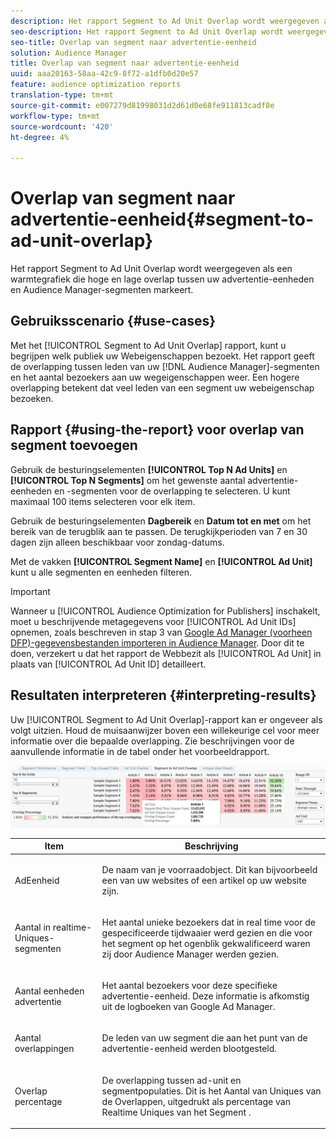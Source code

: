 ```yaml
---
description: Het rapport Segment to Ad Unit Overlap wordt weergegeven als een warmtegrafiek die hoge en lage overlap tussen uw advertentie-eenheden en Audience Manager-segmenten markeert.
seo-description: Het rapport Segment to Ad Unit Overlap wordt weergegeven als een warmtegrafiek die hoge en lage overlap tussen uw advertentie-eenheden en Audience Manager-segmenten markeert.
seo-title: Overlap van segment naar advertentie-eenheid
solution: Audience Manager
title: Overlap van segment naar advertentie-eenheid
uuid: aaa20163-58aa-42c9-8f72-a1dfb0d20e57
feature: audience optimization reports
translation-type: tm+mt
source-git-commit: e007279d81998031d2d61d0e68fe911813cadf8e
workflow-type: tm+mt
source-wordcount: '420'
ht-degree: 4%

---
```



# Overlap van segment naar advertentie-eenheid{#segment-to-ad-unit-overlap}

Het rapport Segment to Ad Unit Overlap wordt weergegeven als een warmtegrafiek die hoge en lage overlap tussen uw advertentie-eenheden en Audience Manager-segmenten markeert.

## Gebruiksscenario {#use-cases}

Met het [!UICONTROL Segment to Ad Unit Overlap] rapport, kunt u begrijpen welk publiek uw Webeigenschappen bezoekt. Het rapport geeft de overlapping tussen leden van uw [!DNL Audience Manager]-segmenten en het aantal bezoekers aan uw wegeigenschappen weer. Een hogere overlapping betekent dat veel leden van een segment uw webeigenschap bezoeken.

## Rapport {#using-the-report} voor overlap van segment toevoegen

Gebruik de besturingselementen **[!UICONTROL Top N Ad Units]** en **[!UICONTROL Top N Segments]** om het gewenste aantal advertentie-eenheden en -segmenten voor de overlapping te selecteren. U kunt maximaal 100 items selecteren voor elk item.

Gebruik de besturingselementen **Dagbereik** en **Datum tot en met** om het bereik van de terugblik aan te passen. De terugkijkperioden van 7 en 30 dagen zijn alleen beschikbaar voor zondag-datums.

Met de vakken **[!UICONTROL Segment Name]** en **[!UICONTROL Ad Unit]** kunt u alle segmenten en eenheden filteren.

>[!IMPORTANT]
>
>Wanneer u [!UICONTROL Audience Optimization for Publishers] inschakelt, moet u beschrijvende metagegevens voor [!UICONTROL Ad Unit IDs] opnemen, zoals beschreven in stap 3 van [Google Ad Manager (voorheen DFP)-gegevensbestanden importeren in Audience Manager](../../../reporting/audience-optimization-reports/aor-publishers/import-dfp.md). Door dit te doen, verzekert u dat het rapport de Webbezit als [!UICONTROL Ad Unit] in plaats van [!UICONTROL Ad Unit ID] detailleert.

## Resultaten interpreteren {#interpreting-results}

Uw [!UICONTROL Segment to Ad Unit Overlap]-rapport kan er ongeveer als volgt uitzien. Houd de muisaanwijzer boven een willekeurige cel voor meer informatie over die bepaalde overlapping. Zie beschrijvingen voor de aanvullende informatie in de tabel onder het voorbeeldrapport.

![](assets/publisher_segment_ad_unit_overlap.png)

<table id="table_22340F45B1B94D3796174CB30A60E212"> 
 <thead> 
  <tr> 
   <th colname="col1" class="entry"> Item </th> 
   <th colname="col2" class="entry"> Beschrijving </th> 
  </tr>
 </thead>
 <tbody> 
  <tr> 
   <td colname="col1"> <p><span class="wintitle"> AdEenheid  </span> </p> </td> 
   <td colname="col2"> <p>De naam van je voorraadobject. Dit kan bijvoorbeeld een van uw websites of een artikel op uw website zijn. </p> </td> 
  </tr> 
  <tr> 
   <td colname="col1"> <p><span class="wintitle"> Aantal in realtime-Uniques-segmenten</span> </p> </td> 
   <td colname="col2"> <p>Het aantal unieke bezoekers dat in real time voor de gespecificeerde tijdwaaier werd gezien en die voor het segment op het ogenblik gekwalificeerd waren zij door <span class="keyword"> Audience Manager </span> werden gezien. </p> </td> 
  </tr> 
  <tr> 
   <td colname="col1"> <p><span class="wintitle"> Aantal eenheden advertentie</span> </p> </td> 
   <td colname="col2"> <p>Het aantal bezoekers voor deze specifieke advertentie-eenheid. Deze informatie is afkomstig uit de logboeken van Google Ad Manager. </p> </td> 
  </tr> 
  <tr> 
   <td colname="col1"> <p><span class="wintitle"> Aantal overlappingen</span> </p> </td> 
   <td colname="col2"> <p>De leden van uw segment die aan het punt van de advertentie-eenheid werden blootgesteld. </p> </td> 
  </tr> 
  <tr> 
   <td colname="col1"> <p><span class="wintitle"> Overlap percentage</span> </p> </td> 
   <td colname="col2"> <p>De overlapping tussen ad-unit en segmentpopulaties. Dit is <span class="wintitle"> het Aantal van Uniques van de Overlappen</span>, uitgedrukt als percentage van <span class="wintitle"> Realtime Uniques van het Segment </span>. </p> </td> 
  </tr> 
 </tbody> 
</table>

